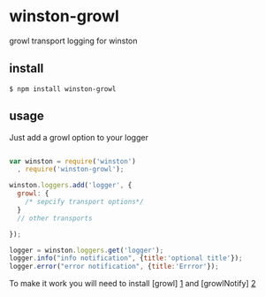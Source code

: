 winston-growl
=============

growl transport logging for winston


install
------

```
$ npm install winston-growl
```

usage
-----
Just add a growl option to your logger

```javascript

var winston = require('winston')
  , require('winston-growl');

winston.loggers.add('logger', {
  growl: {
    /* sepcify transport options*/
  }
  // other transports

});

logger = winston.loggers.get('logger');
logger.info("info notification", {title:'optional title'});
logger.error("error notification", {title:'Errror'});

```



To make it work you will need to install [growl] [1] and [growlNotify] [2]


[1]: http://growl.info/growlupdateavailable   "growl"
[2]: http://growl.info/downloads              "growlNotify"
